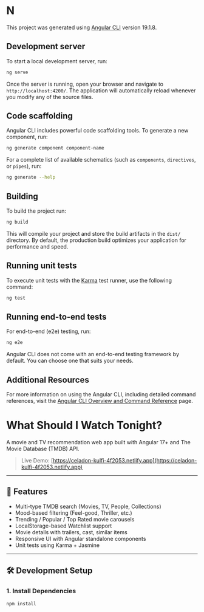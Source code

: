 # N

This project was generated using [Angular CLI](https://github.com/angular/angular-cli) version 19.1.8.

## Development server

To start a local development server, run:

```bash
ng serve
```

Once the server is running, open your browser and navigate to `http://localhost:4200/`. The application will automatically reload whenever you modify any of the source files.

## Code scaffolding

Angular CLI includes powerful code scaffolding tools. To generate a new component, run:

```bash
ng generate component component-name
```

For a complete list of available schematics (such as `components`, `directives`, or `pipes`), run:

```bash
ng generate --help
```

## Building

To build the project run:

```bash
ng build
```

This will compile your project and store the build artifacts in the `dist/` directory. By default, the production build optimizes your application for performance and speed.

## Running unit tests

To execute unit tests with the [Karma](https://karma-runner.github.io) test runner, use the following command:

```bash
ng test
```

## Running end-to-end tests

For end-to-end (e2e) testing, run:

```bash
ng e2e
```

Angular CLI does not come with an end-to-end testing framework by default. You can choose one that suits your needs.

## Additional Resources

For more information on using the Angular CLI, including detailed command references, visit the [Angular CLI Overview and Command Reference](https://angular.dev/tools/cli) page.


# What Should I Watch Tonight?

A movie and TV recommendation web app built with Angular 17+ and The Movie Database (TMDB) API.

> Live Demo: [https://celadon-kulfi-4f2053.netlify.app](https://celadon-kulfi-4f2053.netlify.app)

---

## 🚀 Features

-  Multi-type TMDB search (Movies, TV, People, Collections)
-  Mood-based filtering (Feel-good, Thriller, etc.)
-  Trending / Popular / Top Rated movie carousels
-  LocalStorage-based Watchlist support
-  Movie details with trailers, cast, similar items
-  Responsive UI with Angular standalone components
-  Unit tests using Karma + Jasmine

---

## 🛠️ Development Setup

### 1. Install Dependencies

```bash
npm install
